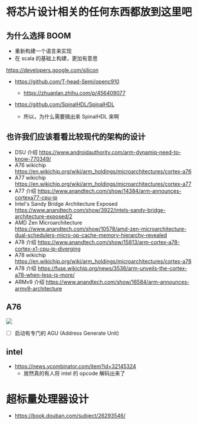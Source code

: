 # 将芯片设计相关的任何东西都放到这里吧

## 为什么选择 BOOM
- 重新构建一个语言来实现
- 在 scala 的基础上构建，更加有意思

https://developers.google.com/silicon

- https://github.com/T-head-Semi/openc910
  - https://zhuanlan.zhihu.com/p/456409077

- https://github.com/SpinalHDL/SpinalHDL
  - 所以，为什么需要搞出来 SpinalHDL 来啊


## 也许我们应该看看比较现代的架构的设计

- DSU 介绍 https://www.androidauthority.com/arm-dynamiq-need-to-know-770349/
- A76 wikichip https://en.wikichip.org/wiki/arm_holdings/microarchitectures/cortex-a76
- A77 wikichip https://en.wikichip.org/wiki/arm_holdings/microarchitectures/cortex-a77
- A77 介绍 https://www.anandtech.com/show/14384/arm-announces-cortexa77-cpu-ip
- Intel's Sandy Bridge Architecture Exposed https://www.anandtech.com/show/3922/intels-sandy-bridge-architecture-exposed/2
- AMD Zen Microarchitecture https://www.anandtech.com/show/10578/amd-zen-microarchitecture-dual-schedulers-micro-op-cache-memory-hierarchy-revealed
- A78 介绍 https://www.anandtech.com/show/15813/arm-cortex-a78-cortex-x1-cpu-ip-diverging
- A78 wikichip https://en.wikichip.org/wiki/arm_holdings/microarchitectures/cortex-a78
- A78 介绍 https://fuse.wikichip.org/news/3536/arm-unveils-the-cortex-a78-when-less-is-more/
- ARMv9 介绍 https://www.anandtech.com/show/16584/arm-announces-armv9-architecture

## A76
![](https://en.wikichip.org/wiki/File:cortex-a76_block_diagram.svg)

- [ ] 启动有专门的 AGU (Address Generate Unit)

## intel
- https://news.ycombinator.com/item?id=32145324
  - 居然真的有人将 intel 的 opcode 解码出来了

# 超标量处理器设计
- https://book.douban.com/subject/26293546/
